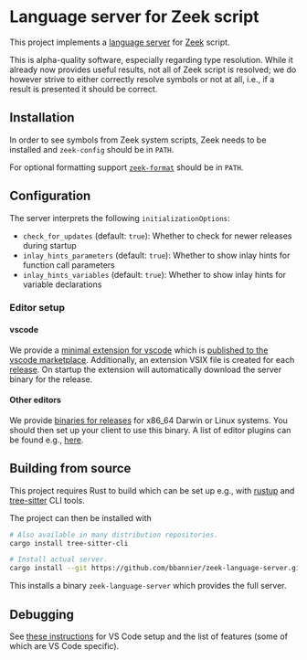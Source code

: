 # Language server for Zeek script

This project implements a
[language server](https://microsoft.github.io/language-server-protocol/)
for [Zeek](https://zeek.org/) script.

This is alpha-quality software, especially regarding type resolution. While it
already now provides useful results, not all of Zeek script is resolved; we do
however strive to either correctly resolve symbols or not at all, i.e., if a
result is presented it should be correct.

## Installation

In order to see symbols from Zeek system scripts, Zeek needs to be installed
and `zeek-config` should be in `PATH`.

For optional formatting support
[`zeek-format`](https://github.com/zeek/zeekscript/) should be in `PATH`.

## Configuration

The server interprets the following `initializationOptions`:

- `check_for_updates` (default: `true`):
  Whether to check for newer releases during startup
- `inlay_hints_parameters` (default: `true`):
  Whether to show inlay hints for function call parameters
- `inlay_hints_variables` (default: `true`):
  Whether to show inlay hints for variable declarations

### Editor setup

#### vscode

We provide a [minimal extension for
vscode](https://github.com/bbannier/zeek-language-server/tree/main/vscode)
which is [published to the vscode
marketplace](https://marketplace.visualstudio.com/items?itemName=bbannier.zeek-language-server).
Additionally, an extension VSIX file is created for each
[release](https://github.com/bbannier/zeek-language-server/releases). On
startup the extension will automatically download the server binary for the
release.

#### Other editors

We provide [binaries for
releases](https://github.com/bbannier/zeek-language-server/releases) for x86_64
Darwin or Linux systems. You should then set up your client to use this binary.
A list of editor plugins can be found e.g.,
[here](https://langserver.org/#implementations-client).

## Building from source

This project requires Rust to build which can be set up e.g., with [rustup] and
[tree-sitter](https://tree-sitter.github.io/) CLI tools.

The project can then be installed with

```sh
# Also available in many distribution repositories.
cargo install tree-sitter-cli

# Install actual server.
cargo install --git https://github.com/bbannier/zeek-language-server.git
```

This installs a binary `zeek-language-server` which provides the full server.

[rustup]: https://rustup.rs

## Debugging

See [these instructions](./DEBUGGING.md) for VS Code setup and the list of
features (some of which are VS Code specific).
